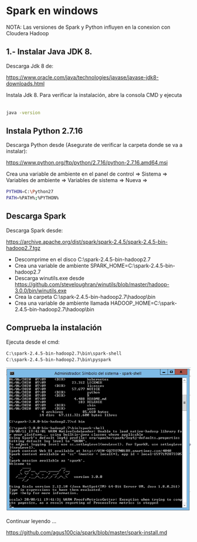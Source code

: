 # Spark en windows

NOTA: Las versiones de Spark y Python influyen en la conexion con Cloudera Hadoop

## 1.- Instalar Java JDK 8.

Descarga Jdk 8 de:

https://www.oracle.com/java/technologies/javase/javase-jdk8-downloads.html

Instala Jdk 8. Para verificar la instalación, abre la consola CMD y ejecuta

```sh

java -version

```

## Instala Python 2.7.16

Descarga Python desde (Asegurate de verificar la carpeta donde se va a instalar):

https://www.python.org/ftp/python/2.7.16/python-2.7.16.amd64.msi

Crea una variable de ambiente en el panel de control => Sistema => Variables de ambiente => Variables de sistema => Nueva => 

```sh 
PYTHON=C:\Python27
PATH=%PATH%;%PYTHON%

```

## Descarga Spark

Descarga Spark desde:

https://archive.apache.org/dist/spark/spark-2.4.5/spark-2.4.5-bin-hadoop2.7.tgz

- Descomprime en el disco C:\spark-2.4.5-bin-hadoop2.7
- Crea una variable de ambiente SPARK_HOME=C:\spark-2.4.5-bin-hadoop2.7
- Descarga winutils.exe desde https://github.com/steveloughran/winutils/blob/master/hadoop-3.0.0/bin/winutils.exe
- Crea la carpeta C:\spark-2.4.5-bin-hadoop2.7\hadoop\bin
- Crea una variable de ambiente llamada HADOOP_HOME=C:\spark-2.4.5-bin-hadoop2.7\hadoop\bin

## Comprueba la instalación

Ejecuta desde el cmd:

```sh
C:\spark-2.4.5-bin-hadoop2.7\bin\spark-shell
C:\spark-2.4.5-bin-hadoop2.7\bin\pyspark

```
![img](https://github.com/agus100cia/spark/blob/master/Captura%20de%20Pantalla%202020-08-11%20a%20la(s)%2019.42.53.png)


Continuar leyendo ...

https://github.com/agus100cia/spark/blob/master/spark-install.md


